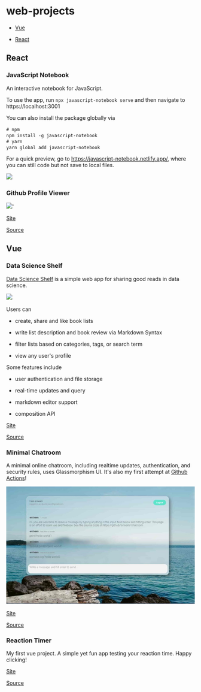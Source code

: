 # web-projects

- [Vue](#Vue)

- [React](#React)

## React

### JavaScript Notebook 

An interactive notebook for JavaScript.

To use the app, run `npx javascript-notebook serve` and then navigate to https://localhost:3001

You can also install the package globally via

```
# npm
npm install -g javascript-notebook
# yarn
yarn global add javascript-notebook
```

For a quick preview, go to https://javascript-notebook.netlify.app/, where you can still code but not save to local files.

<img src = 'https://qiushi.rbind.io/project/javascript-notebook/featured.jpg' />

### Github Profile Viewer

<img src = 'https://qiushi.rbind.io/project/github-profile-viewer/featured.jpg' />'

[Site](https://gh-profile-viewer.netlify.app)

[Source](https://github.com/enixam/github-profile-viewer)

## Vue

### Data Science Shelf

[Data Science Shelf](https://dsbook-list.web.app/) is a simple web app for sharing good reads in data science. 


<img src = 'https://qiushi.rbind.io/project/data-science-shelf/featured_hu2a2fd19ce2d1a85f104e7db3c03d0017_196571_720x0_resize_q90_lanczos.jpg'/>

Users can 

- create, share and like book lists

- write list description and book review via Markdown Syntax

- filter lists based on categories, tags, or search term 

- view any user's profile 


Some features include 

- user authentication and file storage

- real-time updates and query

- markdown editor support 

- composition API 

[Site](https://dsbook-list.web.app/)

[Source](https://github.com/enixam/data-science-shelf)

### Minimal Chatroom

A minimal online chatroom, including realtime updates, authentication, and security rules, uses Glassmorphism UI. It's also my first attempt at [Github Actions](https://github.com/enixam/chatroom/actions?query=workflow%3A%22Deploy+with+Firebase%22)!  


<a href = "https://minimal-chatroom.web.app/">
  <img src="./images/chatroom.jpg">
</a>

[Site](https://minimal-chatroom.web.app)

[Source](https://github.com/enixam/chatroom)

### Reaction Timer

My first vue project. A simple yet fun app testing your reaction time. Happy clicking!


[Site](https://test-your-reaction.web.app)

[Source](https://github.com/enixam/reation-timer)
